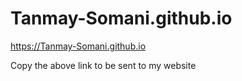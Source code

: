 # Tanmay-Somani.github.io
https://Tanmay-Somani.github.io <br />
<head>
  <title>Tanmay Somani
  </title>
</head>
Copy the above link to be sent to my website
